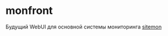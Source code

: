 # monfront

Будущий WebUI для основной системы мониторинга [sitemon](https://github.com/bearonserver/sitemon)
